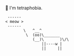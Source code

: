 👋 I'm tetraphobia.

```
 ------ 
< meow >
 ------ 
        \   ^__^
         \  (oo)\_______
            (__)\       )\/\
                ||----w |
                ||     ||
```
